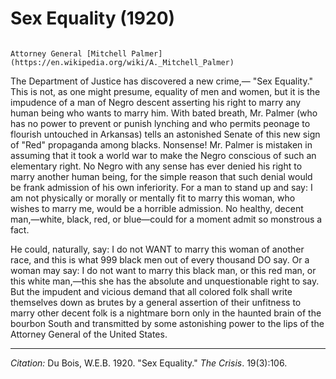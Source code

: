 <!--
title:   Sex Equality
author:  Du Bois, W.E.B.
journal: The Crisis
year:    1920
volume:  19
issue:   3
pages:   106
-->
# Sex Equality (1920)

```{margin}

Attorney General [Mitchell Palmer](https://en.wikipedia.org/wiki/A._Mitchell_Palmer)
```

The Department of Justice has discovered a new crime,— "Sex Equality." This is not, as one might presume, equality of men and women, but it is the impudence of a man of Negro descent asserting his right to marry any human being who wants to marry him. With bated breath, Mr. Palmer (who has no power to prevent or punish lynching and who permits peonage to flourish untouched in Arkansas) tells an astonished Senate of this new sign of "Red" propaganda among blacks. Nonsense! Mr. Palmer is mistaken in assuming that it took a world war to make the Negro conscious of such an elementary right. No Negro with any sense has ever denied his right to marry another human being, for the simple reason that such denial would be frank admission of his own inferiority. For a man to stand up and say: I am not physically or morally or mentally fit to marry this woman, who wishes to marry me, would be a horrible admission. No healthy, decent man,—white, black, red, or blue—could for a moment admit so monstrous a fact.

He could, naturally, say: I do not WANT to marry this woman of another race, and this is what 999 black men out of every thousand DO say. Or a woman may say: I do not want to marry this black man, or this red man, or this white man,—this she has the absolute and unquestionable right to say. But the impudent and vicious demand that all colored folk shall write themselves down as brutes by a general assertion of their unfitness to marry other decent folk is a nightmare born only in the haunted brain of the bourbon South and transmitted by some astonishing power to the lips of the Attorney General of the United States.

______________
*Citation:* Du Bois, W.E.B. 1920. "Sex Equality." *The Crisis*. 19(3):106.